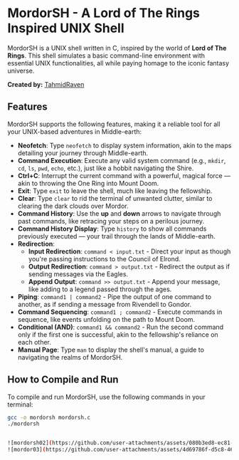 # MordorSH - A Lord of The Rings Inspired UNIX Shell

MordorSH is a UNIX shell written in C, inspired by the world of **Lord of The Rings**. This shell simulates a basic command-line environment with essential UNIX functionalities, all while paying homage to the iconic fantasy universe.

**Created by:** [TahmidRaven](https://github.com/TahmidRaven)

## Features

MordorSH supports the following features, making it a reliable tool for all your UNIX-based adventures in Middle-earth:

- **Neofetch**: Type `neofetch` to display system information, akin to the maps detailing your journey through Middle-earth.
- **Command Execution**: Execute any valid system command (e.g., `mkdir`, `cd`, `ls`, `pwd`, `echo`, etc.), just like a hobbit navigating the Shire.
- **Ctrl+C**: Interrupt the current command with a powerful, magical force — akin to throwing the One Ring into Mount Doom.
- **Exit**: Type `exit` to leave the shell, much like leaving the fellowship.
- **Clear**: Type `clear` to rid the terminal of unwanted clutter, similar to clearing the dark clouds over Mordor.
- **Command History**: Use the **up** and **down** arrows to navigate through past commands, like retracing your steps on a perilous journey.
- **Command History Display**: Type `history` to show all commands previously executed — your trail through the lands of Middle-earth.
- **Redirection**:
  - **Input Redirection**: `command < input.txt` - Direct your input as though you're passing instructions to the Council of Elrond.
  - **Output Redirection**: `command > output.txt` - Redirect the output as if sending messages via the Eagles.
  - **Append Output**: `command >> output.txt` - Append your message, like adding to a legend passed through the ages.
- **Piping**: `command1 | command2` - Pipe the output of one command to another, as if sending a message from Rivendell to Gondor.
- **Command Sequencing**: `command1 ; command2` - Execute commands in sequence, like events unfolding on the path to Mount Doom.
- **Conditional (AND)**: `command1 && command2` - Run the second command only if the first one is successful, akin to the fellowship's reliance on each other.
- **Manual Page**: Type `man` to display the shell's manual, a guide to navigating the realms of MordorSH.

## How to Compile and Run

To compile and run MordorSH, use the following commands in your terminal:

```bash
gcc -o mordorsh mordorsh.c
./mordorsh


![mordorsh02](https://github.com/user-attachments/assets/080b3ed8-ec81-4189-82aa-051f988d76a3)
![mordor03](https://github.com/user-attachments/assets/4d69786f-d5c8-46bd-b9e7-2b2a924a10c3)
